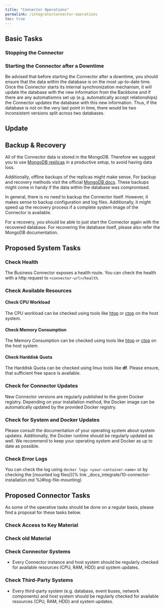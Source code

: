 ```yaml
---
title: "Connector Operations"
permalink: /integrate/connector-operations
toc: true
---
```


## Basic Tasks

### Stopping the Connector

### Starting the Connector after a Downtime

Be advised that before starting the Connector after a downtime, you should ensure that the data within the database is on the most up-to-date time. Once the Connector starts its internal synchronization mechanism, it will update the database with the new information from the Backbone and if there are any automatismns set up (e.g. automatically accept relationships) the Connector updates the database with this new information. Thus, if the database is not on the very last point in time, there would be two inconsistent versions split across two databases.

## Update

## Backup & Recovery

All of the Connector data is stored in the MongoDB. Therefore we suggest you to use [MongoDB replicas](https://www.mongodb.com/basics/replication) in a productive setup, to avoid having data loss.

Additionally, offline backups of the replicas might make sense. For backup and recovery methods visit the official [MongoDB docs](https://docs.mongodb.com/manual/core/backups/). These backups might come in handy if the data within the database was compromised.

In general, there is no need to backup the Connector itself. However, it makes sense to backup configuration and log files. Additionally, it might speed up the recovery process if a complete system image of the Connector is available.

For a recovery, you should be able to just start the Connector again with the recovered database. For recovering the database itself, please also refer the MongoDB documentation.

## Proposed System Tasks

### Check Health

The Business Connector exposes a health route. You can check the health with a http request to `<connector-url>/health`.

### Check Available Resources

#### Check CPU Workload

The CPU workload can be checked using tools like [htop](https://htop.dev/) or [ctop](https://ctop.sh/) on the host system.

#### Check Memory Consumption

The Memory Consumption can be checked using tools like [htop](https://htop.dev/) or [ctop](https://ctop.sh/) on the host system.

#### Check Harddisk Quota

The Harddisk Quota can be checked using linux tools like **df**. Please ensure, that sufficient free space is available.

### Check for Connector Updates

New Connector versions are regularly published to the given Docker registry. Depending on your installation method, the Docker image can be automatically updated by the provided Docker registry.

### Check for System and Docker Updates

Please consult the documentation of your operating system about system updates. Additionally, the Docker runtime should be regularly updated as well.
We recommend to keep your operating system and Docker as up to date as possible.

### Check Error Logs

You can check the log using `docker logs <your-container-name>` or by checking the [mounted log files]({% link _docs_integrate/10-connector-installation.md %}#log-file-mounting)

## Proposed Connector Tasks

As some of the operative tasks should be done on a regular basis, please find a proposal for these tasks below.

### Check Access to Key Material

### Check old Material

### Check Connector Systems

- Every Connector instance and host system should be regularly checked for available resources (CPU, RAM, HDD) and system updates.

### Check Third-Party Systems

- Every third-party system (e.g. database, event buses, network components) and host system should be regularly checked for available resources (CPU, RAM, HDD) and system updates.
